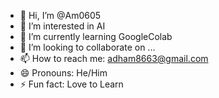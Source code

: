 - 👋 Hi, I’m @Am0605
- 👀 I’m interested in AI
- 🌱 I’m currently learning GoogleColab
- 💞️ I’m looking to collaborate on ...
- 📫 How to reach me: adham8663@gmail.com
- 😄 Pronouns: He/Him
- ⚡ Fun fact: Love to Learn

<!---
Am0605/Am0605 is a ✨ special ✨ repository because its `README.md` (this file) appears on your GitHub profile.
You can click the Preview link to take a look at your changes.
--->
